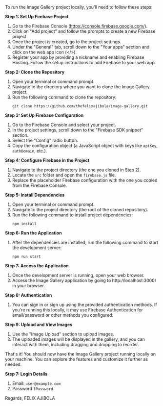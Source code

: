 To run the Image Gallery project locally, you'll need to follow these steps:

**Step 1: Set Up Firebase Project**

1. Go to the Firebase Console (https://console.firebase.google.com/).
2. Click on "Add project" and follow the prompts to create a new Firebase project.
3. Once the project is created, go to the project settings.
4. Under the "General" tab, scroll down to the "Your apps" section and click on the web app icon (</>).
5. Register your app by providing a nickname and enabling Firebase Hosting. Follow the setup instructions to add Firebase to your web app.

**Step 2: Clone the Repository**

1. Open your terminal or command prompt.
2. Navigate to the directory where you want to clone the Image Gallery project.
3. Run the following command to clone the repository:
   ```
   git clone https://github.com/thefelixajibola/image-gallery.git
   ```

**Step 3: Set Up Firebase Configuration**

1. Go to the Firebase Console and select your project.
2. In the project settings, scroll down to the "Firebase SDK snippet" section.
3. Select the "Config" radio button.
4. Copy the configuration object (a JavaScript object with keys like `apiKey`, `authDomain`, etc.).

**Step 4: Configure Firebase in the Project**

1. Navigate to the project directory (the one you cloned in Step 2).
2. Locate the `src` folder and open the `firebase.js` file.
3. Replace the placeholder Firebase configuration with the one you copied from the Firebase Console.

**Step 5: Install Dependencies**

1. Open your terminal or command prompt.
2. Navigate to the project directory (the root of the cloned repository).
3. Run the following command to install project dependencies:
   ```
   npm install
   ```

**Step 6: Run the Application**

1. After the dependencies are installed, run the following command to start the development server:
   ```
   npm run start
   ```

**Step 7: Access the Application**

1. Once the development server is running, open your web browser.
2. Access the Image Gallery application by going to http://localhost:3000/ in your browser.

**Step 8: Authentication**

1. You can sign in or sign up using the provided authentication methods. If you're running this locally, it may use Firebase Authentication for email/password or other methods you configured.

**Step 9: Upload and View Images**

1. Use the "Image Upload" section to upload images.
2. The uploaded images will be displayed in the gallery, and you can interact with them, including dragging and dropping to reorder.

That's it! You should now have the Image Gallery project running locally on your machine. You can explore the features and customize it further as needed.

**Step 7: Login Details**

1. Email: `user@example.com`
2. Password `1Password`

Regards,
FELIX AJIBOLA

